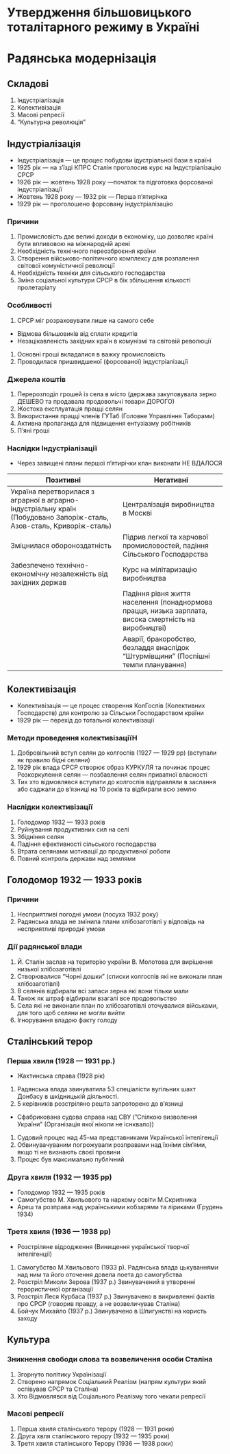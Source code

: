 # Утвердження більшовицького тоталітарного режиму в Україні

# Радянська модернізація

## Складові

1. Індустріалізація
2. Колективізація
3. Масові репресії
4. “Культурна революція”

## Індустріалізація

- Індустріалізація — це процес побудови ідустріальної бази в країні
- 1925 рік — на з’їзді КПРС Сталін проголосив курс на Індустріалізацію СРСР
- 1926 рік — жовтень 1928 року —початок та підготовка форсованої індустріалізації
- Жовтень 1928 року — 1932 рік — Перша п’ятирічка
- 1929 рік — проголошено форсовану індустріалізацію

### Причини

1. Промисловість дає великі доходи в економіку, що дозволяє країні бути впливовою на міжнародній арені
2. Необхідність технічного переозброєння країни
3. Створення військово-політичного комплексу для розпалення світової комуністичної революції
4. Необхідність техніки для сільського господарства
5. Зміна соціальної культури СРСР в бік збільшення кількості пролетаріату

### Особливості

1. СРСР міг розраховувати лише на самого себе
- Відмова більшовиків від сплати кредитів
- Незацікавленість західних країн в комунізмі та світовій революції
1. Основні гроші вкладалися в важку промисловість
2. Проводилася пришвидшеної (форсованої) індустріалізації

### Джерела коштів

1. Перерозподіл грошей із села в місто (держава закуповувала зерно ДЕШЕВО та продавала продовольчі товари ДОРОГО)
2. Жостока експлуатація працці селян
3. Використання працці членів ГУТаб (Головне Управління Таборами)
4. Активна пропаганда для підвищення ентузіазму робітників 
5. П’яні гроші

### Наслідки Індустріалізації

- Через завищені плани першої п’ятирічки клан виконати НЕ ВДАЛОСЯ

| Позитивні | Негативні |
| --- | --- |
| Україна перетворилася з аграрної в аграрно-індустріальну країн (Побудовано Запоріж-сталь, Азов-сталь, Криворіж-сталь) | Централізація виробництва в Москві |
| Зміцнилася обороноздатність  | Підрив легкої та харчової промисловостей, падіння Сільського Господарства |
| Забезпечено технічно-економічну незалежність від західних держав | Курс на мілітаризацію виробництва |
|  | Падіння рівня життя населення (понаднормова працця, низька зарплата, висока смертність на виробництві) |
|  | Аварії, бракоробство, безладдя внаслідок “Штурмівщини” (Поспішні темпи планування) |

## Колективізація

- Колективізація — це процес створення КолГоспів (Колективних Господарств) для контролю за Сільськи Господарством країни
- 1929 рік — перехід до тотальної колективізації

### Методи проведення колективізаціїН

1. Добровільний вступ селян до колгоспів (1927 — 1929 рр) (вступали як правило бідні селяни)
2. 1929 рік влада СРСР створює образ КУРКУЛЯ та починає процес Розкоркулення селян — позбавлення селян приватної власності
3. Тих хто відмовлявся вступати до колгоспів відправляли в заслання або саджали до в’язниці на 10 років та відбирали всю землю

### Наслідки колективізації

1. Голодомор 1932 — 1933 років
2. Руйнування продуктивних сил на селі
3. Збідніння селян
4. Падіння ефективності сільського господарства
5. Втрата селянами мотивації до продуктивної роботи
6. Повний контроль держави над землями 

## Голодомор 1932 — 1933 років

### Причини

1. Несприятливі погодні умови (посуха 1932 року)
2. Радянська влада не змінила плани хлібозаготівлі у відповідь на несприятливі природні умови

### Дії радянської влади

1. Й. Сталін заслав на територію україни В. Молотова для вирішення низької хлібозаготівлі
2. Створювалися “Чорні дошки” (списки колгоспів які не виконали план хлібозаготівлі)
3. В селянів відбирали всі запаси зерна які вони тільки мали
4.  Також як штраф відбирали взагалі все продовольство
5. Села які не виконали план по хлібозаготівлі оточувалися військами, для того щоб селяни не могли вийти
6. Ігнорування владою факту голоду

## Сталінський терор

### Перша хвиля (1928 — 1931 рр.)

- Жахтинська справа (1928 рік)
1. Радянська влада звинуватила 53 спеціалісти вугільних шахт Донбасу в шкідницькій діяльності.
2. 5 керівників розстріляно решта запроторено до в’язниці
- Сфабрикована судова справа над СВУ (”Спілкою визволення України” (Організація якої ніколи не існквало))
1. Судовий процес над 45-ма представниками Української інтелігенції
2. Обвинувачуваним  погрожували розправами над їхніми сім’ями, якщо ті не визнають своєї провини
3. Процес був максимально публічний

### Друга хвиля (1932 — 1935 рр)

- Голодомор 1932 — 1935 років
- Самогубство М. Хвильового та наркому освіти  М.Скрипника
- Ареш та розправа над українськими кобзарями та ліриками (Грудень 1934)

### Третя хвиля (1936 — 1938 рр)

- Розстріляне відродження (Винищення української творчої інтелігенції)
1. Самогубство М.Хвильового (1933 р). Радянська влада цькуваннями над ним та його оточення довела поета до самогубства
2. Розстріл Миколи Зерова (1937 р.) Звинувачений в утворенні терористичної організації
3. Розстріл Леся Курбаса (1937 р.) Звинувачено в викривленні фактів про СРСР (говорив правду, а не возвеличував Сталіна)
4. Бойчук Михайло (1937 р.) Звинувачено в Шпигунстві на користь заходу

## Культура

### Зникнення свободи слова та возвеличення особи Сталіна

1. Згорнуто політику Українізації
2. Створено напрямок Соціальний Реалізм (напрям культури який оспівував СРСР та Сталіна)
3. Хто Відмовлявся від Соціального Реалізму того чекали репресії 

### Масові репресії

1. Перша хвиля сталінського терору (1928 — 1931 роки)
2. Друга хвля сталінського терору (1932 — 1935 роки)
3. Третя хвиля сталінського Терору (1936 — 1938 роки)